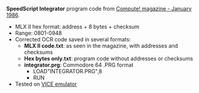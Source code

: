 **SpeedScript Integrator** program code from [Compute! magazine - January 1986](https://archive.org/details/1986-01-compute-magazine/page/n67/).
* MLX II hex format: address + 8 bytes + checksum
* Range: 0801-0948
* Corrected OCR code saved in several formats:
  * **MLX II code.txt**: as seen in the magazine, with addresses and checksums
  * **Hex bytes only.txt**: program code without addresses or checksums
  * **integrator.prg**: Commodore 64 .PRG format
    * LOAD"INTEGRATOR.PRG",8
    * RUN
* Tested on [VICE emulator](https://vice-emu.sourceforge.io/)
